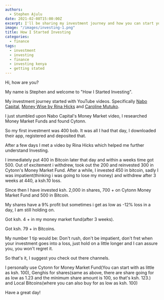 ```yaml
---
authors:
  - Stephen Ajulu
date: 2021-02-08T15:00:00Z
excerpt: I'll be sharing my investment journey and how you can start yours too. The journey of a million miles begin with 1 step.
image: "/images/investing-1.png"
title: How I Started Investing
categories:
  - finance
tags:
  - investment
  - investing
  - finance
  - investing kenya
  - getting stated
---
```


Hi, how are you? 

My name is Stephen and welcome to "How I Started Investing".

My investment journey started with YouTube videos. Specifically [Nabo Capital](https://www.youtube.com/c/NaboCapital-Investments/videos), [Money Wise by Rina Hicks](https://www.youtube.com/channel/UCN6_Kze4Oan1grlfbH-faig) and [Caroline Mutuko](https://www.youtube.com/user/CarolineMutoko). 

I just stumbled upon Nabo Capital's Money Market video, I researched Money Market Funds and found Cytonn. 

So my first investment was 400 bob. It was all I had that day, I downloaded their app, registered and deposited that. 

After a few days I met a video by Rina Hicks which helped me further understand Investing. 

I immediately put 400 in Bitcoin later that day and within a weeks time got 500. Out of excitement i withdrew, took out the 200 and reinvested 300 in Cytonn's Money Market Fund. After a while, I invested 450 in bitcoin, sadly I was impatient(thinking i was going to lose my money) and withdrew after 3 weeks at 440, a ksh.10 loss.

Since then I have invested ksh. 2,000 in shares, 700 + on Cytonn Money Market Fund and 500 in Bitcoin. 

My shares have a 9% profit but sometimes i get as low as -12% loss in a day, I am still holding on.

Got ksh. 4 + in my money market fund(after 3 weeks).

Got ksh. 79 + in Bitcoins.

My number 1 tip would be: Don't rush, don't be impatient, don't fret when your investment goes into a loss, just hold on a little longer and I can assure you, you won't regret it.

So that's it, I suggest you check out there channels.

I personally use Cytonn for Money Market Fund(You can start with as little as ksh. 100), Genghis for shares(same as above, there are share going for as low as 1.23 and the minimum share amount is 100, so that's ksh. 123.) and Local Bitcoins(where you can also buy for as low as ksh. 100)

Have a great day!

